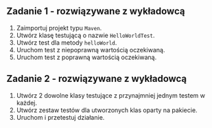 ## Zadanie 1 - rozwiązywane z wykładowcą

1. Zaimportuj projekt typu `Maven`.
2. Utwórz klasę testującą o nazwie `HelloWorldTest`.
3. Utwórz test dla metody `helloWorld`.
4. Uruchom test z niepoprawną wartością oczekiwaną.
5. Uruchom test z poprawną wartością oczekiwaną.


## Zadanie 2 - rozwiązywane z wykładowcą

1. Utwórz 2 dowolne klasy testujące z przynajmniej jednym testem w każdej.
2. Utwórz zestaw testów dla utworzonych klas oparty na pakiecie.
3. Uruchom i przetestuj działanie.
